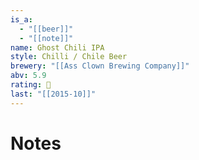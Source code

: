 ```yaml
---
is_a:
  - "[[beer]]"
  - "[[note]]"
name: Ghost Chili IPA
style: Chilli / Chile Beer
brewery: "[[Ass Clown Brewing Company]]"
abv: 5.9
rating: 🤞
last: "[[2015-10]]"
---
```

# Notes


